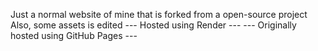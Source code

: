 Just a normal website of mine that is forked from a open-source project
Also, some assets is edited
--- Hosted using Render ---
--- Originally hosted using GitHub Pages ---
